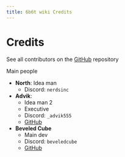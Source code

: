 ```yaml
---
title: 6b6t wiki Credits
---
```


# Credits
See all contributors on the [GitHub](https://github.com/therealrealguy/6b6twiki/) repository

Main people
* **North**: Idea man
  * Discord: `nerdsinc`
* **Advik**:
  * Idea man 2
  * Executive
  * Discord: `_advik555`
  * [GitHub](https://github.com/therealrealguy/)
* **Beveled Cube**
  * Main dev
  * Discord: `beveledcube`
  * [GitHub](https://github.com/CubeBeveled)